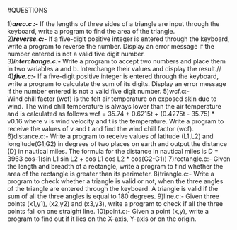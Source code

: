 #QUESTIONS

1)***area.c :-***
           If the lengths of three sides of a triangle are input through the keyboard, write a program to find the area of the triangle.<br />
2)***reverse.c:-***
            If a five-digit positive integer is entered through the keyboard, write a program to reverse the number. Display an error message if the number entered             is not a valid five digit number.<br />
3)***interchange.c:-***
            Write a program to accept two numbers and place them in two variables a and b. Interchange their values and display the result.//
4)***five.c:-***
            If a five-digit positive integer is entered through the keyboard, write a program to calculate the sum of its digits. Display an error message if the               number entered is not a valid five digit number.
5)wcf.c:-  
            Wind chill factor (wcf) is the felt air temperature on exposed skin due to wind. The wind chill temperature is always lower than the air temperature                 and is calculated as follows
                         wcf = 35.74 + 0.6215t + (0.4275t - 35.75) * v0.16
            where v is wind velocity and t is the temperature. Write a program to receive the values of v and t and find the wind chill factor (wcf).
6)distance.c:-
             Write a program to receive values of latitude (L1,L2) and longitude(G1,G2) in degrees of two places on earth and output the distance (D) in nautical                miles. The formula for the distance in nautical miles is
                         D = 3963 cos-1(sin L1 sin L2 + cos L1 cos L2 * cos(G2-G1))
7)rectangle.c:-
             Given the length and breadth of a rectangle, write a program to find whether the area of the rectangle is greater than its perimeter.
8)triangle.c:-
              Write a program to check whether a triangle is valid or not, when the three angles of the triangle are entered through the keyboard. A triangle is                   valid if the sum of all the three angles is equal to 180 degrees.
9)line.c:-
             Given three points (x1,y1), (x2,y2) and (x3,y3), write a program to check if all the three points fall on one straight line.
10)point.c:-
             Given a point (x,y), write a program to find out if it lies on the X-axis, Y-axis or on the origin.

             
